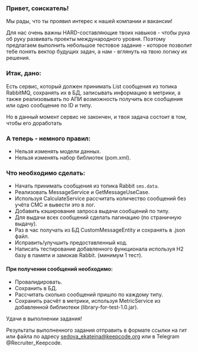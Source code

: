 ### Привет, соискатель!

Мы рады, что ты проявил интерес к нашей компании и вакансии!

Для нас очень важны HARD-составляющие твоих навыков - чтобы рука об руку развивать проекты международного уровня. Поэтому предлагаем выполнить небольшое тестовое задание - которое позволит тебе понять вектор будущих задач, а нам - вглянуть на твою логику их решения.

### Итак, дано:
Есть сервис, который должен принимать List сообщения из топика RabbitMQ, сохранять их в БД, записывать информацию в метрики, а также реализовывать по АПИ возможность получить все сообщения или одно сообщение по ID и типу.

Но в данный момент сервис не закончен, и твоя задача состоит в том, чтобы его доработать

### А теперь - немного правил:

* Нельзя изменять модели данных.
* Нельзя изменять набор библиотек (pom.xml).

### Что необходимо сделать:

* Начать принимать сообщения из топика Rabbit `sms.data`.
* Реализовать MessageService и GetMessageUseCase.
* Используя CalculateService рассчитать количество сообщений без учёта СМС и вывести это в лог.
* Добавить кэширование запроса выдачи сообщений по типу.
* Для выдачи всех сообщений сделать пагинацию (по страничную выдачу).
* Раз в час получать из БД CustomMessageEntity и сохранять в .json файл.
* Исправить/улучшить предоставленный код.
* Написать тестирование добавленного функционала используя H2 базу в памяти и замокав Rabbit. (минимум 1 тест).

#### При получении сообщений необходимо:
* Провалидировать.
* Сохранить в БД.
* Рассчитать сколько сообщений пришло по каждому типу.
* Сохранить расчёт в метрики, используя MetricService из добавленной библиотеки (library-for-test-1.0.jar).

Удачи в выполнении задания!

Результаты выполненного задания отправить в формате ссылки на гит или файла по адресу 
sedova_ekateina@keepcode.org или в Telegram @Recruiter_Keepcode.